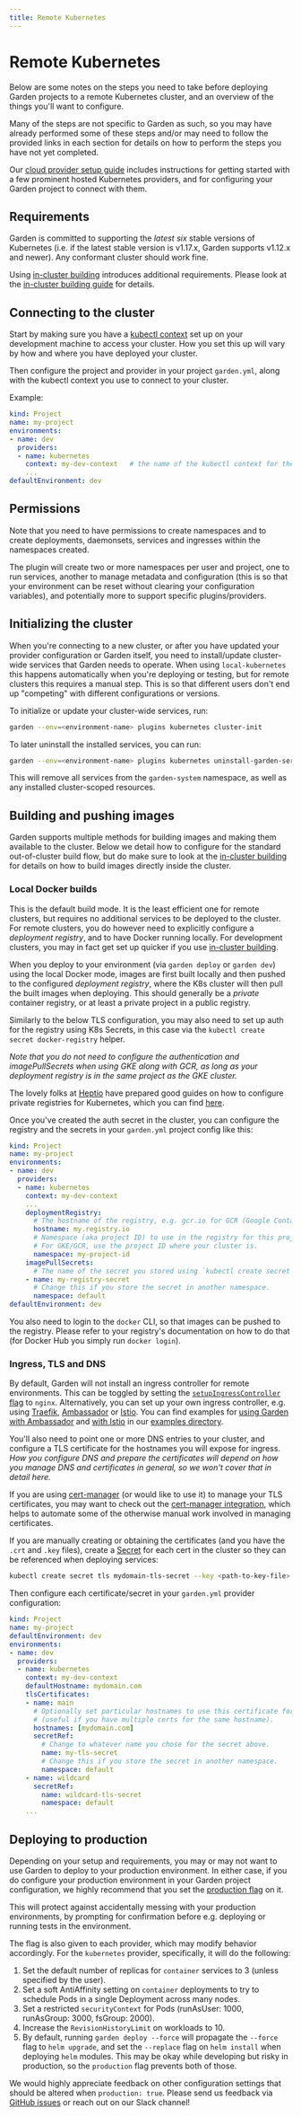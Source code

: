 ```yaml
---
title: Remote Kubernetes
---
```


# Remote Kubernetes

Below are some notes on the steps you need to take before deploying Garden projects to a remote Kubernetes cluster, and an overview of the things you'll want to configure.

Many of the steps are not specific to Garden as such, so you may have already performed some of these steps and/or may need to follow the provided links in each section for details on how to perform the steps you have not yet completed.

Our [cloud provider setup guide](cloud-provider-setup.md) includes instructions for getting started with a few prominent hosted Kubernetes providers, and for configuring your Garden project to connect with them.

## Requirements

Garden is committed to supporting the _latest six_ stable versions of Kubernetes \(i.e. if the latest stable version is v1.17.x, Garden supports v1.12.x and newer\). Any conformant cluster should work fine.

Using [in-cluster building](in-cluster-building.md) introduces additional requirements. Please look at the [in-cluster building guide](in-cluster-building.md) for details.

## Connecting to the cluster

Start by making sure you have a [kubectl context](https://kubernetes.io/docs/tasks/access-application-cluster/configure-access-multiple-clusters/) set up on your development machine to access your cluster. How you set this up will vary by how and where you have deployed your cluster.

Then configure the project and provider in your project `garden.yml`, along with the kubectl context you use to connect to your cluster.

Example:

```yaml
kind: Project
name: my-project
environments:
- name: dev
  providers:
  - name: kubernetes
    context: my-dev-context   # the name of the kubectl context for the cluster
    ...
defaultEnvironment: dev
```

## Permissions

Note that you need to have permissions to create namespaces and to create deployments, daemonsets, services and ingresses within the namespaces created.

The plugin will create two or more namespaces per user and project, one to run services, another to manage metadata and configuration \(this is so that your environment can be reset without clearing your configuration variables\), and potentially more to support specific plugins/providers.

## Initializing the cluster

When you're connecting to a new cluster, or after you have updated your provider configuration or Garden itself, you need to install/update cluster-wide services that Garden needs to operate. When using `local-kubernetes` this happens automatically when you're deploying or testing, but for remote clusters this requires a manual step. This is so that different users don't end up "competing" with different configurations or versions.

To initialize or update your cluster-wide services, run:

```bash
garden --env=<environment-name> plugins kubernetes cluster-init
```

To later uninstall the installed services, you can run:

```bash
garden --env=<environment-name> plugins kubernetes uninstall-garden-services
```

This will remove all services from the `garden-system` namespace, as well as any installed cluster-scoped resources.

## Building and pushing images

Garden supports multiple methods for building images and making them available to the cluster. Below we detail how to configure for the standard out-of-cluster build flow, but do make sure to look at the [in-cluster building](in-cluster-building.md) for details on how to build images directly inside the cluster.

### Local Docker builds

This is the default build mode. It is the least efficient one for remote clusters, but requires no additional services to be deployed to the cluster. For remote clusters, you do however need to explicitly configure a _deployment registry_, and to have Docker running locally. For development clusters, you may in fact get set up quicker if you use [in-cluster building](in-cluster-building.md).

When you deploy to your environment \(via `garden deploy` or `garden dev`\) using the local Docker mode, images are first built locally and then pushed to the configured _deployment registry_, where the K8s cluster will then pull the built images when deploying. This should generally be a _private_ container registry, or at least a private project in a public registry.

Similarly to the below TLS configuration, you may also need to set up auth for the registry using K8s Secrets, in this case via the `kubectl create secret docker-registry` helper.

_Note that you do not need to configure the authentication and imagePullSecrets when using GKE along with GCR, as long as your deployment registry is in the same project as the GKE cluster._

The lovely folks at [Heptio](https://heptio.com) have prepared good guides on how to configure private registries for Kubernetes, which you can find [here](http://docs.heptio.com/content/private-registries.html).

Once you've created the auth secret in the cluster, you can configure the registry and the secrets in your `garden.yml` project config like this:

```yaml
kind: Project
name: my-project
environments:
- name: dev
  providers:
  - name: kubernetes
    context: my-dev-context
    ...
    deploymentRegistry:
      # The hostname of the registry, e.g. gcr.io for GCR (Google Container Registry)
      hostname: my.registry.io
      # Namespace (aka project ID) to use in the registry for this project.
      # For GKE/GCR, use the project ID where your cluster is.
      namespace: my-project-id
    imagePullSecrets:
      # The name of the secret you stored using `kubectl create secret docker-registry`
    - name: my-registry-secret
      # Change this if you store the secret in another namespace.
      namespace: default
defaultEnvironment: dev
```

You also need to login to the `docker` CLI, so that images can be pushed to the registry. Please refer to your registry's documentation on how to do that \(for Docker Hub you simply run `docker login`\).

### Ingress, TLS and DNS

By default, Garden will not install an ingress controller for remote environments. This can be toggled by setting the [`setupIngressController` flag](../reference/providers/kubernetes.md#providerssetupingresscontroller) to `nginx`. Alternatively, you can set up your own ingress controller, e.g. using [Traefik](https://traefik.io/), [Ambassador](https://www.getambassador.io/) or [Istio](https://istio.io/). You can find examples for [using Garden with Ambassador](https://github.com/garden-io/garden/tree/0.12.15/examples/ambassador) and [with Istio](https://github.com/garden-io/garden/tree/0.12.15/examples/istio) in our [examples directory](https://github.com/garden-io/garden/tree/0.12.15/examples).

You'll also need to point one or more DNS entries to your cluster, and configure a TLS certificate for the hostnames you will expose for ingress. _How you configure DNS and prepare the certificates will depend on how you manage DNS and certificates in general, so we won't cover that in detail here._

If you are using [cert-manager](https://github.com/jetstack/cert-manager) \(or would like to use it\) to manage your TLS certificates, you may want to check out the [cert-manager integration](../advanced/cert-manager-integration.md), which helps to automate some of the otherwise manual work involved in managing certificates.

If you are manually creating or obtaining the certificates \(and you have the `.crt` and `.key` files\), create a [Secret](https://kubernetes.io/docs/concepts/configuration/secret/) for each cert in the cluster so they can be referenced when deploying services:

```bash
kubectl create secret tls mydomain-tls-secret --key <path-to-key-file> --cert <path-to-crt-file>
```

Then configure each certificate/secret in your `garden.yml` provider configuration:

```yaml
kind: Project
name: my-project
defaultEnvironment: dev
environments:
- name: dev
  providers:
  - name: kubernetes
    context: my-dev-context
    defaultHostname: mydomain.com
    tlsCertificates:
    - name: main
      # Optionally set particular hostnames to use this certificate for
      # (useful if you have multiple certs for the same hostname).
      hostnames: [mydomain.com]
      secretRef:
        # Change to whatever name you chose for the secret above.
        name: my-tls-secret
        # Change this if you store the secret in another namespace.
        namespace: default
    - name: wildcard
      secretRef:
        name: wildcard-tls-secret
        namespace: default
    ...
```

## Deploying to production

Depending on your setup and requirements, you may or may not want to use Garden to deploy to your production environment. In either case, if you do configure your production environment in your Garden project configuration, we highly recommend that you set the [production flag](../reference/project-config.md#environmentsproduction) on it.

This will protect against accidentally messing with your production environments, by prompting for confirmation before e.g. deploying or running tests in the environment.

The flag is also given to each provider, which may modify behavior accordingly. For the `kubernetes` provider, specifically, it will do the following:

1. Set the default number of replicas for `container` services to 3 \(unless specified by the user\).
2. Set a soft AntiAffinity setting on `container` deployments to try to schedule Pods in a single Deployment across many nodes.
3. Set a restricted `securityContext` for Pods \(runAsUser: 1000, runAsGroup: 3000, fsGroup: 2000\).
4. Increase the `RevisionHistoryLimit` on workloads to 10.
5. By default, running `garden deploy --force` will propagate the `--force` flag to `helm upgrade`, and set the `--replace` flag on `helm install` when deploying `helm` modules. This may be okay while developing but risky in production, so the `production` flag prevents both of those.

We would highly appreciate feedback on other configuration settings that should be altered when `production: true`. Please send us feedback via [GitHub issues](https://github.com/garden-io/garden/issues) or reach out on our Slack channel!


